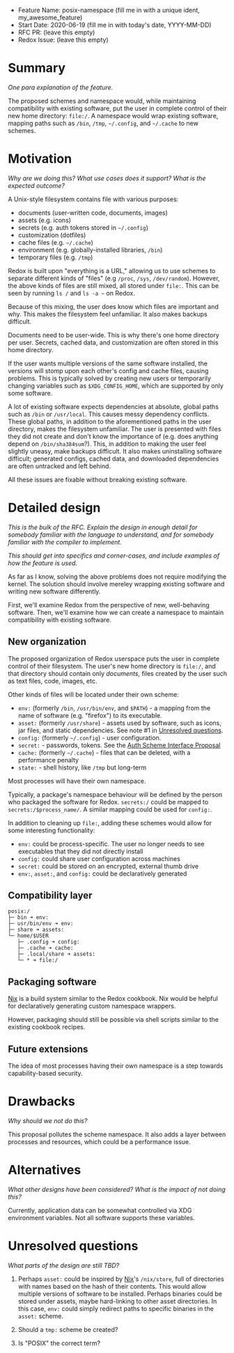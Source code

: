 - Feature Name: posix-namespace (fill me in with a unique ident, my_awesome_feature)
- Start Date: 2020-06-19 (fill me in with today's date, YYYY-MM-DD)
- RFC PR: (leave this empty)
- Redox Issue: (leave this empty)

# Summary
[summary]: #summary

_One para explanation of the feature._

The proposed schemes and namespace would, while maintaining compatibility with existing software, put the user in complete control of their new home directory: `file:/`. A namespace would wrap existing software, mapping paths such as `/bin`, `/tmp`, `~/.config`, and `~/.cache` to new schemes. 

# Motivation
[motivation]: #motivation

_Why are we doing this? What use cases does it support? What is the expected outcome?_

A Unix-style filesystem contains file with various purposes:
- documents (user-written code, documents, images)
- assets (e.g. icons)
- secrets (e.g. auth tokens stored in `~/.config`)
- customization (dotfiles)
- cache files (e.g. `~/.cache`)
- environment (e.g. globally-installed libraries, `/bin`)
- temporary files (e.g. `/tmp`)

Redox is built upon "everything is a URL," allowing us to use schemes to separate different kinds of "files" (e.g `/proc`, `/sys`, `/dev/random`). However, the above kinds of files are still mixed, all stored under `file:`. This can be seen by running `ls /` and `ls -a ~` on Redox.

Because of this mixing, the user does know which files are important and why. This makes the filesystem feel unfamiliar. It also makes backups difficult.

Documents need to be user-wide. This is why there's one home directory per user. Secrets, cached data, and customization are often stored in this home directory.

If the user wants multiple versions of the same software installed, the versions will stomp upon each other's config and cache files, causing problems. This is typically solved by creating new users or temporarily changing variables such as `$XDG_CONFIG_HOME`, which are supported by only some software.

A lot of existing software expects dependencies at absolute, global paths such as `/bin` or `/usr/local`. This causes messy dependency conflicts. These global paths, in addition to the aforementioned paths in the user directory, makes the filesystem unfamiliar. The user is presented with files they did not create and don't know the importance of (e.g. does anything depend on `/bin/sha384sum`?). This, in addition to making the user feel slightly uneasy, make backups difficult. It also makes uninstalling software difficult; generated configs, cached data, and downloaded dependencies are often untracked and left behind.

All these issues are fixable without breaking existing software.

# Detailed design
[design]: #detailed-design

_This is the bulk of the RFC. Explain the design in enough detail for somebody familiar with the language to understand, and for somebody familiar with the compiler to implement._

_This should get into specifics and corner-cases, and include examples of how the feature is used._

As far as I know, solving the above problems does not require modifying the kernel. The solution should involve mereley wrapping existing software and writing new software differently.

First, we'll examine Redox from the perspective of new, well-behaving software. Then, we'll examine how we can create a namespace to maintain compatibility with existing software.

## New organization

The proposed organization of Redox userspace puts the user in complete control of their filesystem. The user's new home directory is `file:/`, and that directory should contain only _documents_, files created by the user such as text files, code, images, etc.

Other kinds of files will be located under their own scheme:
- `env:` (formerly `/bin`, `/usr/bin/env`, and `$PATH`) - a mapping from the name of software (e.g. "firefox") to its executable.
- `asset:` (formerly `/usr/share`) - assets used by software, such as icons, jar files, and static dependencies. See note #1 in [Unresolved questions](#unresolved-questions).
- `config:` (formerly `~/.config`) - user configuration.
- `secret:` - passwords, tokens. See the [Auth Scheme Interface Proposal](https://github.com/redox-os/rfcs/pull/7)
- `cache:` (formerly `~/.cache`) - files that can be deleted, with a performance penalty
- `state:` - shell history, like `/tmp` but long-term


Most processes will have their own namespace.

Typically, a package's namespace behaviour will be defined by the person who packaged the software for Redox. `secrets:/` could be mapped to `secrets:/$process_name/`. A similar mapping could be used for `config:`.

In addition to cleaning up `file:`, adding these schemes would allow for some interesting functionality:
- `env:` could be process-specific. The user no longer needs to see executables that they did not directly install
- `config:` could share user configuration across machines
- `secret:` could be stored on an encrypted, external thumb drive
- `env:`, `asset:`, and `config:` could be declaratively generated


## Compatibility layer

```
posix:/
├─ bin ➜ env:
├─ usr/bin/env ➜ env:
├─ share ➜ assets:
└─ home/$USER
   ├─ .config ➜ config:
   ├─ .cache ➜ cache:
   ├─ .local/share ➜ assets:
   └─ * ➜ file:/
```

## Packaging software

[Nix](https://nixos.org/nix) is a build system similar to the Redox cookbook. Nix would be helpful for declaratively generating custom namespace wrappers.

However, packaging should still be possible via shell scripts similar to the existing cookbook recipes.

## Future extensions

The idea of most processes having their own namespace is a step towards capability-based security.

# Drawbacks
[drawbacks]: #drawbacks

_Why should we *not* do this?_

This proposal pollutes the scheme namespace. It also adds a layer between processes and resources, which could be a performance issue.

# Alternatives
[alternatives]: #alternatives

_What other designs have been considered? What is the impact of not doing this?_

Currently, application data can be somewhat controlled via XDG environment variables. Not all software supports these variables.

# Unresolved questions
[unresolved]: #unresolved-questions

_What parts of the design are still TBD?_

1. Perhaps `asset:` could be inspired by [Nix](https://nixos.org/nix)'s `/nix/store`, full of directories with names based on the hash of their contents. This would allow multiple versions of software to be installed. Perhaps binaries could be stored under assets, maybe hard-linking to other asset directories. In this case, `env:` could simply redirect paths to specific binaries in the `asset:` scheme.

2. Should a `tmp:` scheme be created?

3. Is "POSIX" the correct term?
